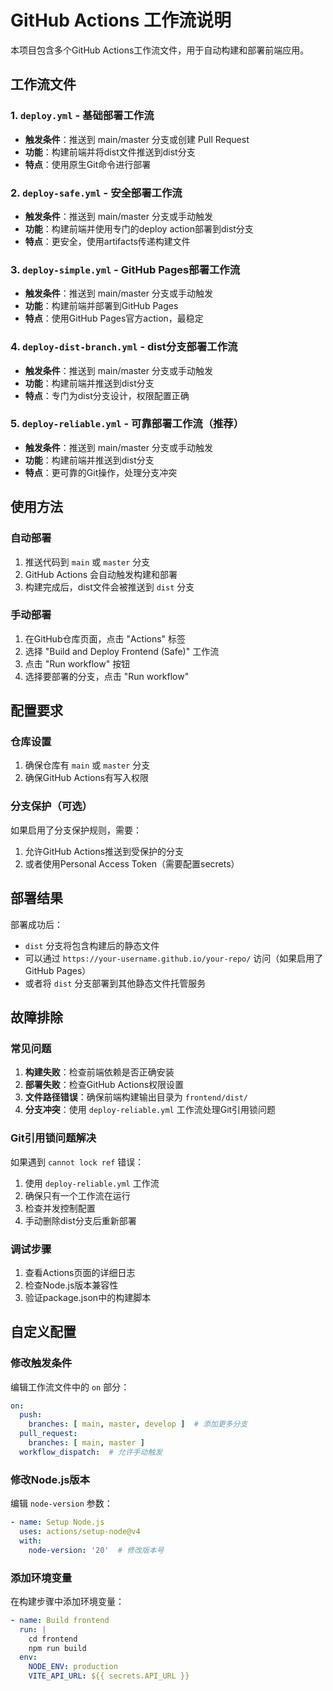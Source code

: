 # GitHub Actions 工作流说明

本项目包含多个GitHub Actions工作流文件，用于自动构建和部署前端应用。

## 工作流文件

### 1. `deploy.yml` - 基础部署工作流
- **触发条件**：推送到 main/master 分支或创建 Pull Request
- **功能**：构建前端并将dist文件推送到dist分支
- **特点**：使用原生Git命令进行部署

### 2. `deploy-safe.yml` - 安全部署工作流
- **触发条件**：推送到 main/master 分支或手动触发
- **功能**：构建前端并使用专门的deploy action部署到dist分支
- **特点**：更安全，使用artifacts传递构建文件

### 3. `deploy-simple.yml` - GitHub Pages部署工作流
- **触发条件**：推送到 main/master 分支或手动触发
- **功能**：构建前端并部署到GitHub Pages
- **特点**：使用GitHub Pages官方action，最稳定

### 4. `deploy-dist-branch.yml` - dist分支部署工作流
- **触发条件**：推送到 main/master 分支或手动触发
- **功能**：构建前端并推送到dist分支
- **特点**：专门为dist分支设计，权限配置正确

### 5. `deploy-reliable.yml` - 可靠部署工作流（推荐）
- **触发条件**：推送到 main/master 分支或手动触发
- **功能**：构建前端并推送到dist分支
- **特点**：更可靠的Git操作，处理分支冲突

## 使用方法

### 自动部署
1. 推送代码到 `main` 或 `master` 分支
2. GitHub Actions 会自动触发构建和部署
3. 构建完成后，dist文件会被推送到 `dist` 分支

### 手动部署
1. 在GitHub仓库页面，点击 "Actions" 标签
2. 选择 "Build and Deploy Frontend (Safe)" 工作流
3. 点击 "Run workflow" 按钮
4. 选择要部署的分支，点击 "Run workflow"

## 配置要求

### 仓库设置
1. 确保仓库有 `main` 或 `master` 分支
2. 确保GitHub Actions有写入权限

### 分支保护（可选）
如果启用了分支保护规则，需要：
1. 允许GitHub Actions推送到受保护的分支
2. 或者使用Personal Access Token（需要配置secrets）

## 部署结果

部署成功后：
- `dist` 分支将包含构建后的静态文件
- 可以通过 `https://your-username.github.io/your-repo/` 访问（如果启用了GitHub Pages）
- 或者将 `dist` 分支部署到其他静态文件托管服务

## 故障排除

### 常见问题
1. **构建失败**：检查前端依赖是否正确安装
2. **部署失败**：检查GitHub Actions权限设置
3. **文件路径错误**：确保前端构建输出目录为 `frontend/dist/`
4. **分支冲突**：使用 `deploy-reliable.yml` 工作流处理Git引用锁问题

### Git引用锁问题解决
如果遇到 `cannot lock ref` 错误：
1. 使用 `deploy-reliable.yml` 工作流
2. 确保只有一个工作流在运行
3. 检查并发控制配置
4. 手动删除dist分支后重新部署

### 调试步骤
1. 查看Actions页面的详细日志
2. 检查Node.js版本兼容性
3. 验证package.json中的构建脚本

## 自定义配置

### 修改触发条件
编辑工作流文件中的 `on` 部分：
```yaml
on:
  push:
    branches: [ main, master, develop ]  # 添加更多分支
  pull_request:
    branches: [ main, master ]
  workflow_dispatch:  # 允许手动触发
```

### 修改Node.js版本
编辑 `node-version` 参数：
```yaml
- name: Setup Node.js
  uses: actions/setup-node@v4
  with:
    node-version: '20'  # 修改版本号
```

### 添加环境变量
在构建步骤中添加环境变量：
```yaml
- name: Build frontend
  run: |
    cd frontend
    npm run build
  env:
    NODE_ENV: production
    VITE_API_URL: ${{ secrets.API_URL }}
``` 